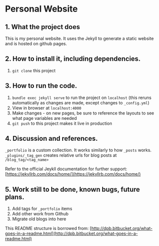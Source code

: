 # Personal Website

## 1. What the project does

This is my personal website. It uses the Jekyll to generate a static website and is hosted on github pages.

## 2. How to install it, including dependencies.

1. `git clone` this project

## 3. How to run the code.

1. `bundle exec jekyll serve` to run the project on `localhost` (this reruns automatically as changes are made, except changes to `_config.yml`)
2. View in browser at `localhost:4000`
3. Make changes - on new pages, be sure to reference the layouts to see what page variables are needed
4. `git push` to this project makes it live in production

## 4. Discussion and references.

`_portfolio` is a custom collection. It works similarly to how `_posts` works.
`_plugins/_tag_gen` creates relative urls for blog posts at `/blog_tag/<tag_name>`

Refer to the official Jeykll documentation for further support: [https://jekyllrb.com/docs/home/](https://jekyllrb.com/docs/home/)

## 5. Work still to be done, known bugs, future plans.

1. Add tags for `_portfolio` items
2. Add other work from Github
3. Migrate old blogs into here

This README structure is borrowed from: [http://dpb.bitbucket.org/what-goes-in-a-readme.html](http://dpb.bitbucket.org/what-goes-in-a-readme.html)

